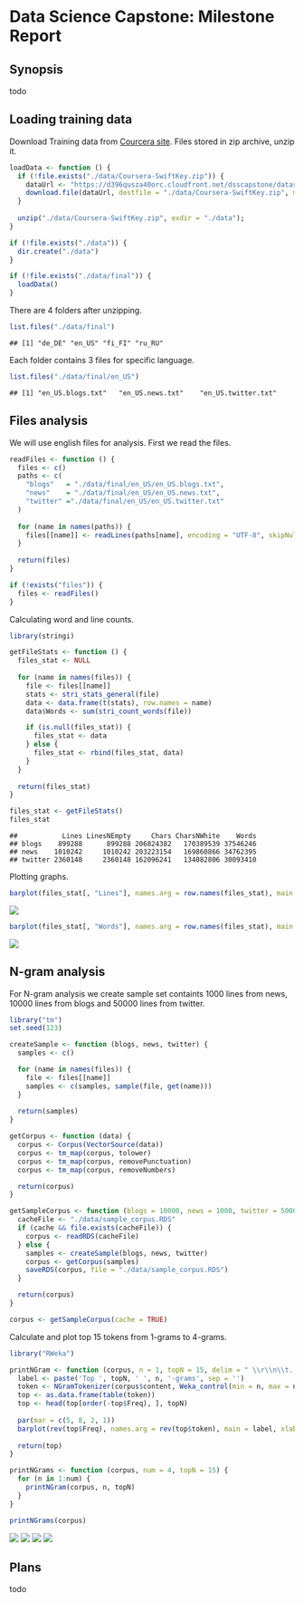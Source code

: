 # Data Science Capstone: Milestone Report

## Synopsis

todo

## Loading training data

Download Training data from [Courcera site](https://d396qusza40orc.cloudfront.net/dsscapstone/dataset/Coursera-SwiftKey.zip). Files stored in zip archive, unzip it.

```r
loadData <- function () {
  if (!file.exists("./data/Coursera-SwiftKey.zip")) {
    dataUrl <- "https://d396qusza40orc.cloudfront.net/dsscapstone/dataset/Coursera-SwiftKey.zip"
    download.file(dataUrl, destfile = "./data/Coursera-SwiftKey.zip", method = "curl")
  }
  
  unzip("./data/Coursera-SwiftKey.zip", exdir = "./data");
}

if (!file.exists("./data")) {
  dir.create("./data")
}

if (!file.exists("./data/final")) {
  loadData()
}
```

There are 4 folders after unzipping.

```r
list.files("./data/final")
```

```
## [1] "de_DE" "en_US" "fi_FI" "ru_RU"
```

Each folder contains 3 files for specific language.

```r
list.files("./data/final/en_US")
```

```
## [1] "en_US.blogs.txt"   "en_US.news.txt"    "en_US.twitter.txt"
```

## Files analysis

We will use english files for analysis. First we read the files.

```r
readFiles <- function () {
  files <- c()
  paths <- c(
    "blogs"   = "./data/final/en_US/en_US.blogs.txt",
    "news"    = "./data/final/en_US/en_US.news.txt",
    "twitter" ="./data/final/en_US/en_US.twitter.txt"
  )
  
  for (name in names(paths)) {
    files[[name]] <- readLines(paths[name], encoding = "UTF-8", skipNul = TRUE)
  }
  
  return(files)
}

if (!exists("files")) {
  files <- readFiles()
}
```

Calculating word and line counts.

```r
library(stringi)

getFileStats <- function () {
  files_stat <- NULL
  
  for (name in names(files)) {
    file <- files[[name]]
    stats <- stri_stats_general(file)
    data <- data.frame(t(stats), row.names = name)
    data$Words <- sum(stri_count_words(file))

    if (is.null(files_stat)) {
      files_stat <- data
    } else {
      files_stat <- rbind(files_stat, data)
    }
  }
  
  return(files_stat)
}

files_stat <- getFileStats()
files_stat
```

```
##           Lines LinesNEmpty     Chars CharsNWhite    Words
## blogs    899288      899288 206824382   170389539 37546246
## news    1010242     1010242 203223154   169860866 34762395
## twitter 2360148     2360148 162096241   134082806 30093410
```

Plotting graphs.

```r
barplot(files_stat[, "Lines"], names.arg = row.names(files_stat), main = "Line counts")
```

![](report_files/figure-html/files_stat_graph-1.png) 

```r
barplot(files_stat[, "Words"], names.arg = row.names(files_stat), main = "Word counts")
```

![](report_files/figure-html/files_stat_graph-2.png) 

## N-gram analysis

For N-gram analysis we create sample set containts 1000 lines from news, 10000 lines from blogs and 50000 lines from twitter.

```r
library("tm")
set.seed(123)

createSample <- function (blogs, news, twitter) {
  samples <- c()

  for (name in names(files)) {
    file <- files[[name]]
    samples <- c(samples, sample(file, get(name)))
  }
  
  return(samples)
}

getCorpus <- function (data) {
  corpus <- Corpus(VectorSource(data))
  corpus <- tm_map(corpus, tolower)
  corpus <- tm_map(corpus, removePunctuation)
  corpus <- tm_map(corpus, removeNumbers)

  return(corpus)
}

getSampleCorpus <- function (blogs = 10000, news = 1000, twitter = 50000, cache = TRUE) {
  cacheFile <- "./data/sample_corpus.RDS"
  if (cache && file.exists(cacheFile)) {
    corpus <- readRDS(cacheFile)
  } else {
    samples <- createSample(blogs, news, twitter)
    corpus <- getCorpus(samples)
    saveRDS(corpus, file = "./data/sample_corpus.RDS")
  }

  return(corpus)
}

corpus <- getSampleCorpus(cache = TRUE)
```

Calculate and plot top 15 tokens from 1-grams to 4-grams.

```r
library("RWeka")

printNGram <- function (corpus, n = 1, topN = 15, delim = " \\r\\n\\t.!?,;\"()") {
  label <- paste('Top ', topN, ' ', n, '-grams', sep = '')
  token <- NGramTokenizer(corpus$content, Weka_control(min = n, max = n, delimiters = delim))
  top <- as.data.frame(table(token))
  top <- head(top[order(-top$Freq), ], topN)
  
  par(mar = c(5, 8, 2, 1))
  barplot(rev(top$Freq), names.arg = rev(top$token), main = label, xlab = "Frequency", horiz = TRUE, las = 1, cex.names = 0.9)
  
  return(top)
}

printNGrams <- function (corpus, num = 4, topN = 15) {
  for (n in 1:num) { 
    printNGram(corpus, n, topN)
  }
}

printNGrams(corpus)
```

![](report_files/figure-html/tokens_plot-1.png) ![](report_files/figure-html/tokens_plot-2.png) ![](report_files/figure-html/tokens_plot-3.png) ![](report_files/figure-html/tokens_plot-4.png) 

## Plans

todo
